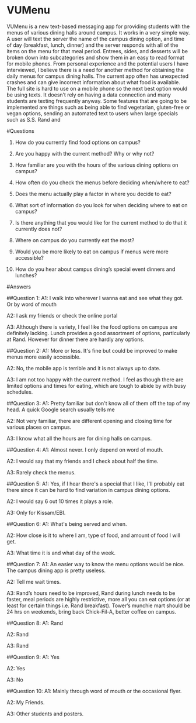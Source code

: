 # VUMenu

VUMenu is a new text-based messaging app for providing students with the menus of various dining halls around campus. It works in a very simple way. A user will text the server the name of the campus dining option, and time of day (breakfast, lunch, dinner) and the server responds with all of the items on the menu for that meal period. Entrees, sides, and desserts will be broken down into subcategories and show them in an easy to read format for mobile phones.
From personal experience and the potential users I have interviewed, I believe there is a need for another method for obtaining the daily menus for campus dining halls. The current app often has unexpected crashes and can give incorrect information about what food is available. The full site is hard to use on a mobile phone so the next best option would be using texts. It doesn’t rely on having a data connection and many students are texting frequently anyway. 
Some features that are going to be implemented are things such as being able to find vegetarian, gluten-free or vegan options, sending an automated text to users when large specials such as S.S. Rand and 


#Questions
  1.	How do you currently find food options on campus?

  2.	Are you happy with the current method? Why or why not?

  3.	How familiar are you with the hours of the various dining options on campus?

  4.	How often do you check the menus before deciding when/where to eat?

  5.  Does the menu actually play a factor in where you decide to eat?

  6.	What sort of information do you look for when deciding where to eat on campus?

  7.	Is there anything that you would like for the current method to do that it currently does not?

  8.	Where on campus do you currently eat the most?

  9.	Would you be more likely to eat on campus if menus were more accessible?

  10.	How do you hear about campus dining’s special event dinners and lunches?
  
#Answers

##Question 1: 
  A1: I walk into wherever I wanna eat and see what they got. Or by word of mouth
  
  A2: I ask my friends or check the online portal
  
  A3: Although there is variety, I feel like the food options on campus are definitely lacking. Lunch provides a good assortment of options,      particularly at Rand. However for dinner there are hardly any options.
  
##Question 2: 
  A1: More or less. It's fine but could be improved to make menus more easily accessible.
  
  A2: No, the mobile app is terrible and it is not always up to date.
  
  A3: I am not too happy with the current method. I feel as though there are limited options and times for eating, which are tough to abide by with busy schedules.

##Question 3: 
  A1: Pretty familiar but don't know all of them off the top of my head. A quick Google search usually tells me
  
  A2: Not very familiar, there are different opening and closing time for various places on campus.
  
  A3: I know what all the hours are for dining halls on campus.
  
##Question 4: 
  A1: Almost never. I only depend on word of mouth.
  
  A2: I would say that my friends and I check about half the time.
  
  A3: Rarely check the menus.
  
##Question 5: 
  A1: Yes, if I hear there's a special that I like, I'll probably eat there since it can be hard to find variation in campus dining options.
  
  A2: I would say 6 out 10 times it plays a role.
  
  A3: Only for Kissam/EBI.
  
##Question 6: 
  A1: What's being served and when.
  
  A2: How close is it to where I am, type of food, and amount of food I will get.
  
  A3: What time it is and what day of the week.
  
##Question 7: 
  A1: An easier way to know the menu options would be nice. The campus dining app is pretty useless.
  
  A2: Tell me wait times.
  
  A3: Rand’s hours need to be improved, Rand during lunch needs to be faster, meal periods are highly restrictive, more all you can eat options (or at least for certain things i.e. Rand breakfast). Tower’s munchie mart should be 24 hrs on weekends, bring back Chick-Fil-A, better coffee on campus.
  
##Question 8: 
  A1: Rand
  
  A2: Rand
  
  A3: Rand
  
##Question 9: 
  A1: Yes
  
  A2: Yes
  
  A3: No
  
##Question 10: 
  A1: Mainly through word of mouth or the occasional flyer.
  
  A2: My Friends.
  
  A3: Other students and posters.

